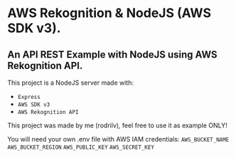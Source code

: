 # AWS Rekognition & NodeJS (AWS SDK v3).

## An API REST Example with NodeJS using AWS Rekognition API.

This project is a NodeJS server made with:

- `Express`
- `AWS SDK v3`
- `AWS Rekognition API`

This project was made by me (rodrilv), feel free to use it as example ONLY!

You will need your own .env file with AWS IAM credentials:
`AWS_BUCKET_NAME`
`AWS_BUCKET_REGION`
`AWS_PUBLIC_KEY`
`AWS_SECRET_KEY`
